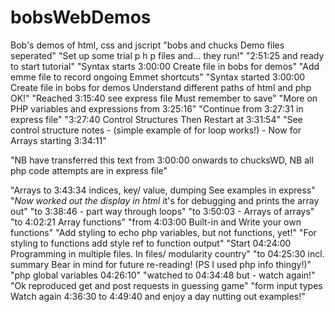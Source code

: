 # bobsWebDemos
Bob's demos of html, css and jscript 
"bobs and chucks Demo files seperated"
"Set up some trial p h p files and... they run!"
"2:51:25 and ready to start tutorial"
"Syntax starts 3:00:00 Create file in bobs for demos"
"Add emme file to record ongoing Emmet shortcuts"
"Syntax started 3:00:00 Create file in bobs for demos Understand different paths of html and php OK!"
"Reached 3:15:40 see express file Must remember to save"
"More on PHP variables and expressions from 3:25:16"
"Continue from 3:27:31 in express file"
"3:27:40 Control Structures Then Restart at 3:31:54"
"See control structure notes - (simple example of for loop works!) - 
Now for Arrays starting 3:34:11"

"NB have transferred this text from 3:00:00 onwards to chucksWD, NB all php code attempts are in express file"

"Arrays to 3:43:34 indices, key/ value, dumping See examples in express"
"*Now worked out the display in html* it's for debugging and prints the array out"
"to 3:38:46 - part way through loops"
"to 3:50:03 - Arrays of arrays"
"to 4:02:21 Array functions"
"from 4:03:00 Built-in and Write your own functions"
"Add styling to echo php variables, but not functions, yet!"
"For styling to functions add style ref to function output"
"Start 04:24:00 Programming in multiple files. In files/ modularity country" 
"to 04:25:30 incl. summary Bear in mind for future re-reading! (PS I used php info thingy!)"
"php global variables 04:26:10"
"watched to 04:34:48 but - watch again!"
"Ok reproduced get and post requests in guessing game"
"form input types Watch again 4:36:30 to 4:49:40 and enjoy a day nutting out examples!"